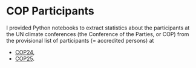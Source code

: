 # COP Participants

I provided Python notebooks to extract statistics about the participants at the
UN climate conferences (the Conference of the Parties, or COP) from
the provisional list of participants (= accredited persons) at
- [COP24](cop24),
- [COP25](cop25).
